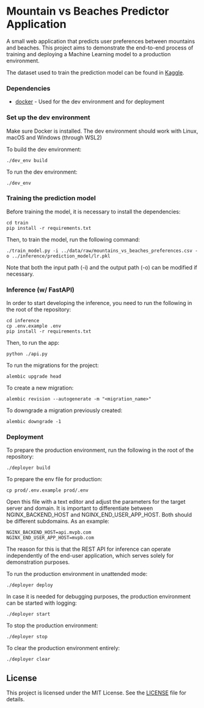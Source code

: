 # Mountain vs Beaches Predictor Application

A small web application that predicts user preferences between mountains and beaches. This project aims to demonstrate the end-to-end process of training and deploying a Machine Learning model to a production environment.

The dataset used to train the prediction model can be found in [Kaggle](https://www.kaggle.com/datasets/jahnavipaliwal/mountains-vs-beaches-preference).

### Dependencies

- [docker](https://www.docker.com/) - Used for the dev environment and for deployment

### Set up the dev environment

Make sure Docker is installed. The dev environment should work with Linux, macOS and Windows (through WSL2)

To build the dev environment:

    ./dev_env build

To run the dev environment:

    ./dev_env

### Training the prediction model

Before training the model, it is necessary to install the dependencies:

    cd train
    pip install -r requirements.txt

Then, to train the model, run the following command:

    ./train_model.py -i ../data/raw/mountains_vs_beaches_preferences.csv -o ../inference/prediction_model/lr.pkl

Note that both the input path (-i) and the output path (-o) can be modified if necessary.

### Inference (w/ FastAPI)

In order to start developing the inference, you need to run the following in the root of the repository:

    cd inference
    cp .env.example .env
    pip install -r requirements.txt

Then, to run the app:

    python ./api.py

To run the migrations for the project:

    alembic upgrade head

To create a new migration:

    alembic revision --autogenerate -m "<migration_name>"

To downgrade a migration previously created:

    alembic downgrade -1

### Deployment

To prepare the production environment, run the following in the root of the repository:

    ./deployer build

To prepare the env file for production:

    cp prod/.env.example prod/.env

Open this file with a text editor and adjust the parameters for the target server and domain. It is important to differentiate between NGINX_BACKEND_HOST and NGINX_END_USER_APP_HOST. Both should be different subdomains. As an example:

    NGINX_BACKEND_HOST=api.mvpb.com
    NGINX_END_USER_APP_HOST=mvpb.com

The reason for this is that the REST API for inference can operate independently of the end-user application, which serves solely for demonstration purposes.

To run the production environment in unattended mode:

    ./deployer deploy

In case it is needed for debugging purposes, the production environment can be started with logging:

    ./deployer start

To stop the production environment:

    ./deployer stop

To clear the production environment entirely:

    ./deployer clear

## License

This project is licensed under the MIT License. See the [LICENSE](LICENSE) file for details.
